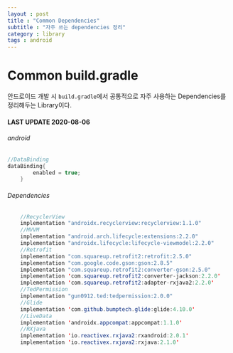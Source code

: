 ```yaml
---
layout : post
title : "Common Dependencies"
subtitle : "자주 쓰는 dependencies 정리"
category : library
tags : android
---
```


# Common build.gradle

안드로이드 개발 시 `build.gradle`에서 공통적으로 자주 사용하는 Dependencies를 정리해두는 Library이다.



#### LAST UPDATE 2020-08-06

###### android

```java
//DataBinding
dataBinding{
        enabled = true;
    }
```

###### Dependencies

```java
	//RecyclerView
	implementation "androidx.recyclerview:recyclerview:1.1.0"
    //MVVM
    implementation "android.arch.lifecycle:extensions:2.2.0"
    implementation "androidx.lifecycle:lifecycle-viewmodel:2.2.0"
    //Retrofit
    implementation "com.squareup.retrofit2:retrofit:2.5.0"
    implementation "com.google.code.gson:gson:2.8.5"
    implementation "com.squareup.retrofit2:converter-gson:2.5.0"
    implementation 'com.squareup.retrofit2:converter-jackson:2.2.0'
    implementation 'com.squareup.retrofit2:adapter-rxjava2:2.2.0'
    //TedPermission
    implementation "gun0912.ted:tedpermission:2.0.0"
    //Glide
    implementation 'com.github.bumptech.glide:glide:4.10.0'
    //LiveData
    implementation 'androidx.appcompat:appcompat:1.1.0'
    //RXjava
    implementation 'io.reactivex.rxjava2:rxandroid:2.0.1'
    implementation 'io.reactivex.rxjava2:rxjava:2.1.0'
```





